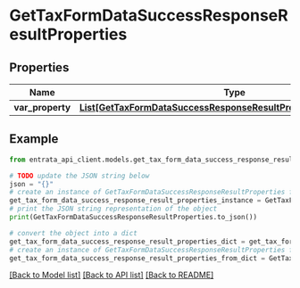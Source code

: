 # GetTaxFormDataSuccessResponseResultProperties


## Properties

Name | Type | Description | Notes
------------ | ------------- | ------------- | -------------
**var_property** | [**List[GetTaxFormDataSuccessResponseResultPropertiesPropertyInner]**](GetTaxFormDataSuccessResponseResultPropertiesPropertyInner.md) |  | [optional] 

## Example

```python
from entrata_api_client.models.get_tax_form_data_success_response_result_properties import GetTaxFormDataSuccessResponseResultProperties

# TODO update the JSON string below
json = "{}"
# create an instance of GetTaxFormDataSuccessResponseResultProperties from a JSON string
get_tax_form_data_success_response_result_properties_instance = GetTaxFormDataSuccessResponseResultProperties.from_json(json)
# print the JSON string representation of the object
print(GetTaxFormDataSuccessResponseResultProperties.to_json())

# convert the object into a dict
get_tax_form_data_success_response_result_properties_dict = get_tax_form_data_success_response_result_properties_instance.to_dict()
# create an instance of GetTaxFormDataSuccessResponseResultProperties from a dict
get_tax_form_data_success_response_result_properties_from_dict = GetTaxFormDataSuccessResponseResultProperties.from_dict(get_tax_form_data_success_response_result_properties_dict)
```
[[Back to Model list]](../README.md#documentation-for-models) [[Back to API list]](../README.md#documentation-for-api-endpoints) [[Back to README]](../README.md)


